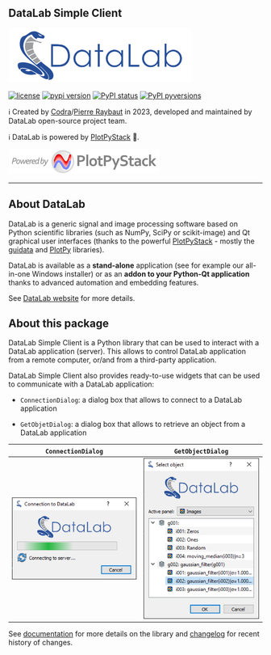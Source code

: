 ## DataLab Simple Client

![DataLab](https://raw.githubusercontent.com/Codra-Ingenierie-Informatique/DataLabSimpleClient/main/doc/images/DataLab-banner.png)

[![license](https://img.shields.io/pypi/l/cdlclient.svg)](./LICENSE)
[![pypi version](https://img.shields.io/pypi/v/cdlclient.svg)](https://pypi.org/project/cdlclient/)
[![PyPI status](https://img.shields.io/pypi/status/cdlclient.svg)](https://github.com/Codra-Ingenierie-Informatique/DataLabSimpleClient)
[![PyPI pyversions](https://img.shields.io/pypi/pyversions/cdlclient.svg)](https://pypi.python.org/pypi/cdlclient/)

ℹ️ Created by [Codra](https://codra.net/)/[Pierre Raybaut](https://github.com/PierreRaybaut) in 2023, developed and maintained by DataLab open-source project team.

ℹ️ DataLab is powered by [PlotPyStack](https://github.com/PlotPyStack) 🚀.

![PlotPyStack](https://raw.githubusercontent.com/PlotPyStack/.github/main/data/plotpy-stack-powered.png)

----

## About DataLab

DataLab is a generic signal and image processing software based on Python scientific
libraries (such as NumPy, SciPy or scikit-image) and Qt graphical user interfaces
(thanks to the powerful [PlotPyStack](https://github.com/PlotPyStack) - mostly the
[guidata](https://github.com/PlotPyStack/guidata) and
[PlotPy](https://github.com/PlotPyStack/PlotPy) libraries).

DataLab is available as a **stand-alone** application (see for example our all-in-one Windows installer) or as an **addon to your Python-Qt application** thanks to advanced automation and embedding features.

See [DataLab website](https://codra-ingenierie-informatique.github.io/DataLab/) for more details.

## About this package

DataLab Simple Client is a Python library that can be used to interact with a DataLab application (server).
This allows to control DataLab application from a remote computer, or/and from a third-party application.

DataLab Simple Client also provides ready-to-use widgets that can be used to communicate with a DataLab application:

* `ConnectionDialog`: a dialog box that allows to connect to a DataLab application

* `GetObjetDialog`: a dialog box that allows to retrieve an object from a DataLab application

`ConnectionDialog`         | `GetObjectDialog`
:-------------------------:|:-------------------------:
![ConnectionDialog](https://raw.githubusercontent.com/Codra-Ingenierie-Informatique/DataLabSimpleClient/main/doc/images/shots/connect_dialog.png) | ![GetObjectDialog](https://raw.githubusercontent.com/Codra-Ingenierie-Informatique/DataLabSimpleClient/main/doc/images/shots/get_object_dialog.png)

See [documentation](https://cdlclient.readthedocs.io/en/latest/) for more details on
the library and [changelog](https://github.com/Codra-Ingenierie-Informatique/DataLabSimpleClient/blob/main/CHANGELOG.md)
for recent history of changes.
